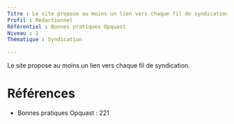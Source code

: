 ```yaml
---
Titre : Le site propose au moins un lien vers chaque fil de syndication.
Profil : Rédactionnel
Référentiel : Bonnes pratiques Opquast
Niveau : 2
Thématique : Syndication

---
```

Le site propose au moins un lien vers chaque fil de syndication.

# Références

*   Bonnes pratiques Opquast : 221